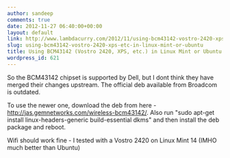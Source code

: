 ```yaml
---
author: sandeep
comments: true
date: 2012-11-27 06:40:00+00:00
layout: default
link: http://www.lambdacurry.com/2012/11/using-bcm43142-vostro-2420-xps-etc-in-linux-mint-or-ubuntu/
slug: using-bcm43142-vostro-2420-xps-etc-in-linux-mint-or-ubuntu
title: Using BCM43142 (Vostro 2420, XPS, etc.) in Linux Mint or Ubuntu
wordpress_id: 621
---
```


So the BCM43142 chipset is supported by Dell, but I dont think they have merged their changes upstream. The official deb available from Broadcom is outdated.

To use the newer one, download the deb from here - http://jas.gemnetworks.com/wireless-bcm43142/.
Also run "sudo apt-get install linux-headers-generic build-essential dkms" and then install the deb package and reboot.

Wifi should work fine - I tested with a Vostro 2420 on Linux Mint 14 (IMHO much better than Ubuntu)
